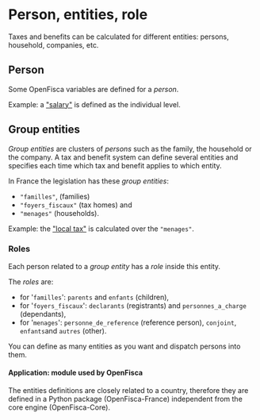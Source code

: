 # Person, entities, role

Taxes and benefits can be calculated for different entities: persons, household, companies, etc.

## Person

Some OpenFisca variables are defined for a _person_.

Example: a ["salary"](https://fr.openfisca.org/legislation/salaire_net) is defined as the individual level.

## Group entities

_Group entities_ are clusters of _persons_ such as the family, the household or the company.
A tax and benefit system can define several entities and specifies each time which tax and benefit applies to which entity.

In France the legislation has these _group entities_:

- `"familles"`,  (families)
- `"foyers_fiscaux"` (tax homes) and
- `"menages"` (households).

Example: the  ["local tax"](https://fr.openfisca.org/legislation/taxe_habitation) is calculated over the `"menages"`.

### Roles

Each person related to a _group entity_ has a _role_ inside this entity.

The _roles_ are:

- for '```familles```': ```parents``` and ```enfants``` (children),
- for '```foyers_fiscaux```': ```declarants``` (registrants) and ```personnes_a_charge``` (dependants),
- for '```menages```': ```personne_de_reference``` (reference person), ```conjoint```, ```enfants```and ```autres``` (other).

You can define as many entities as you want and dispatch persons into them.

#### Application: module used by OpenFisca

The entities definitions are closely related to a country, therefore they are defined in a Python package (OpenFisca-France) independent from the core engine (OpenFisca-Core).
